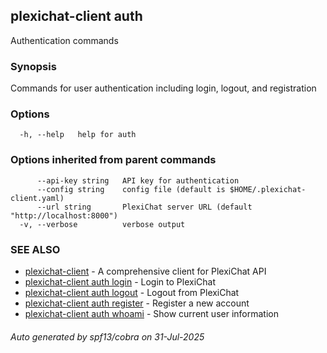 ## plexichat-client auth

Authentication commands

### Synopsis

Commands for user authentication including login, logout, and registration

### Options

```
  -h, --help   help for auth
```

### Options inherited from parent commands

```
      --api-key string   API key for authentication
      --config string    config file (default is $HOME/.plexichat-client.yaml)
      --url string       PlexiChat server URL (default "http://localhost:8000")
  -v, --verbose          verbose output
```

### SEE ALSO

* [plexichat-client](plexichat-client.md)	 - A comprehensive client for PlexiChat API
* [plexichat-client auth login](plexichat-client_auth_login.md)	 - Login to PlexiChat
* [plexichat-client auth logout](plexichat-client_auth_logout.md)	 - Logout from PlexiChat
* [plexichat-client auth register](plexichat-client_auth_register.md)	 - Register a new account
* [plexichat-client auth whoami](plexichat-client_auth_whoami.md)	 - Show current user information

###### Auto generated by spf13/cobra on 31-Jul-2025
